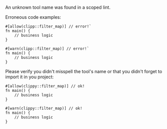An unknown tool name was found in a scoped lint.

Erroneous code examples:

```compile_fail,E0710
#[allow(clipp::filter_map)] // error!`
fn main() {
    // business logic
}
```

```compile_fail,E0710
#[warn(clipp::filter_map)] // error!`
fn main() {
    // business logic
}
```

Please verify you didn't misspell the tool's name or that you didn't
forget to import it in you project:

```
#[allow(clippy::filter_map)] // ok!
fn main() {
    // business logic
}
```

```
#[warn(clippy::filter_map)] // ok!
fn main() {
    // business logic
}
```

